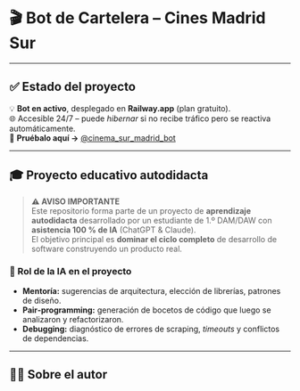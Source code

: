 # 🎬 Bot de Cartelera – Cines Madrid Sur

---

## ✅ Estado del proyecto

💡 **Bot en activo**, desplegado en **Railway.app** (plan gratuito).\
🌐 Accesible 24/7 – puede *hibernar* si no recibe tráfico pero se reactiva automáticamente.\
🔗 **Pruébalo aquí →** [@cinema\_sur\_madrid\_bot](https://t.me/cinema_sur_madrid_bot)

---

## 🎓 Proyecto educativo autodidacta

> **⚠️ AVISO IMPORTANTE**\
> Este repositorio forma parte de un proyecto de **aprendizaje autodidacta** desarrollado por un estudiante de 1.º DAM/DAW con **asistencia 100 % de IA** (ChatGPT & Claude).\
> El objetivo principal es **dominar el ciclo completo** de desarrollo de software construyendo un producto real.

### 🤖 Rol de la IA en el proyecto

- **Mentoría:** sugerencias de arquitectura, elección de librerías, patrones de diseño.
- **Pair‑programming:** generación de bocetos de código que luego se analizaron y refactorizaron.
- **Debugging:** diagnóstico de errores de scraping, *timeouts* y conflictos de dependencias.


---

## 👨‍🎓 Sobre el autor

Proyecto realizado por **Pablo Laya**, estudiante de DAM/DAW en Madrid.\
Apasionado por **Python**, la automatización y los **bots de Telegram**.\
Este proyecto busca demostrar:

- Capacidad para **aprender de forma autodidacta** con ayuda de IA.
- Integrar scraping, APIs externas y DevOps en un producto funcional.
- Documentar el proceso para que otros estudiantes puedan replicarlo.

---

## 🚀 Características

| Funcionalidad              | Descripción                                                                     |
| -------------------------- | ------------------------------------------------------------------------------- |
| 🎬 **Cartelera en vivo**   | Horarios diarios de **Cinesa Parquesur**, **Odeón Sambil** y **Yelmo Islazul**. |
| 🖼️ **Info de películas**  | Sinopsis, póster, año y rating vía **TMDb API**.                                |
| 🧭 **Navegación sencilla** | Máx. 3 clics para llegar a la compra de entradas.                               |
| 🔄 **Scraping actual**     | Usa la fuente principal; *fallback* pendiente de implementar.                   |
| ⚙️ **Despliegue 24/7**     | Contenedor en Railway con webhook HTTPS.                                        |

---

## 🛠️ Tecnologías utilizadas

| Categoría            | Herramienta                                | Motivo                                    |
| -------------------- | ------------------------------------------ | ----------------------------------------- |
| Bot                  | `python-telegram-bot 20.7`                 | API madura con soporte `asyncio`.         |
| Scraping             | `requests`, `beautifulsoup4`, `playwright` | HTML estático y dinámico.                 |
| API externa          | **The Movie Database**                     | Metadatos y pósters en español.           |
| DevOps               | **Railway.app** + `gunicorn`               | Deploy continuo y webhook.                |
| Configuración        | `python-dotenv`                            | Variables de entorno seguras.             |
| Control de versiones | **Git & GitHub**                           | Seguimiento de cambios y *pull requests*. |

---

## 📁 Estructura del proyecto

```text
cinema-bot-madrid/
├── bot.py            # Núcleo del bot: comandos, callbacks, UX
├── scrapers.py       # Scrapers de los 3 cines + Playwright
├── tmdb_api.py       # Cliente ligero para The Movie Database
├── utils.py          # Helpers y caché (pendiente de refactor)
├── config.py         # Constantes y URLs
├── requirements.txt  # Dependencias
├── .env.example      # Plantilla de variables de entorno
├── Procfile          # Instrucción para Railway (gunicorn)
└── README.md         # Este documento
```

---

## 🖥️ Instalación y configuración

### 1 · Clona este repositorio

```bash
git clone https://github.com/tu-usuario/cinema-bot-madrid.git
cd cinema-bot-madrid
```

### 2 · Crea un entorno virtual (opcional pero recomendado)

```bash
python -m venv .venv
source .venv/bin/activate  # Linux/Mac
.venv\Scripts\activate    # Windows
```

### 3 · Instala dependencias

```bash
pip install -r requirements.txt
```

### 4 · Configura las variables de entorno

1. Copia `.env.example` → `.env`.
2. Rellena:
   ```
   TELEGRAM_BOT_TOKEN=xxxxx
   TMDB_API_KEY=yyyyy
   ENVIRONMENT=development
   ```

### 5 · Ejecuta en local (long‑polling)

```bash
python bot.py
```

---

## 📡 ¿Cómo desplegar en Railway?

1. **New Project → Deploy from GitHub** y selecciona este repo.
2. Añade las mismas variables de entorno en el panel *Variables*.
3. Railway lee el **Procfile** y lanza `gunicorn bot:app`.
4. Crea el webhook:
   ```bash
   curl "https://api.telegram.org/bot<TELEGRAM_BOT_TOKEN>/setWebhook?url=https://<APP>.railway.app/"
   ```

¡Listo!

---

## 🖼️ Vista previa del bot

*Añade capturas de pantalla en la carpeta **`images/`** y enlázalas aquí cuando las tengas.*

---

## 📝 Lecciones aprendidas

1. **Scraping dinámico:** para webs con JS hace falta un navegador headless.
2. **Fail‑fast:** múltiples fuentes mantienen el servicio online.
3. **DevOps temprano:** configurar CI/CD al principio evita sorpresas.
4. **IA ≠ magia:** leer y entender lo generado es el verdadero aprendizaje.

---

## 👤 Autor

**Pablo Laya** — estudiante de DAM/DAW, Madrid.\

---

## 📜 Licencia

Distribuido bajo la **MIT License**.

---

